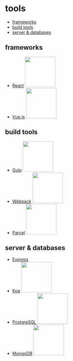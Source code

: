 # tools

<!-- START doctoc generated TOC please keep comment here to allow auto update -->
<!-- DON'T EDIT THIS SECTION, INSTEAD RE-RUN doctoc TO UPDATE -->


- [frameworks](#frameworks)
- [build tools](#build-tools)
- [server & databases](#server--databases)

<!-- END doctoc generated TOC please keep comment here to allow auto update -->

## frameworks

- [React](https://reactjs.org/)
  <img src="/assets/icons/©react.svg" width="100" />
- [Vue.js](https://vuejs.org/)
  <img src="/assets/icons/©vuejs.svg" width="100" />

## build tools

- [Gulp](https://gulpjs.com)
  <img src="/assets/icons/©gulp.svg" width="100" />
- [Webpack](https://webpack.js.org)
  <img src="/assets/icons/©webpack.svg" width="100" />
- [Parcel](https://parceljs.org)
  <img src="/assets/icons/©parcel.svg" width="100" />

## server & databases

- [Express](https://expressjs.com/)
- [Koa](https://koajs.com/)
  <img src="/assets/icons/©koa.svg" width="100" />
- [PostgreSQL](https://www.postgresql.org/)
  <img src="/assets/icons/©postgresql.svg" width="100" />
- [MongoDB](https://www.mongodb.com/)
  <img src="/assets/icons/©mongodb.svg" width="100" />
